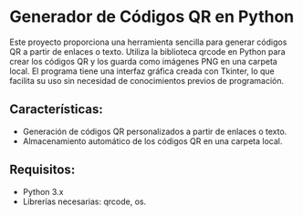 # Generador de Códigos QR en Python

Este proyecto proporciona una herramienta sencilla para generar códigos QR a partir de enlaces o texto. Utiliza la biblioteca qrcode en Python para crear los códigos QR y los guarda como imágenes PNG en una carpeta local. El programa tiene una interfaz gráfica creada con Tkinter, lo que facilita su uso sin necesidad de conocimientos previos de programación.

## Características:
- Generación de códigos QR personalizados a partir de enlaces o texto.
- Almacenamiento automático de los códigos QR en una carpeta local.

## Requisitos:
- Python 3.x
- Librerías necesarias: qrcode, os.
